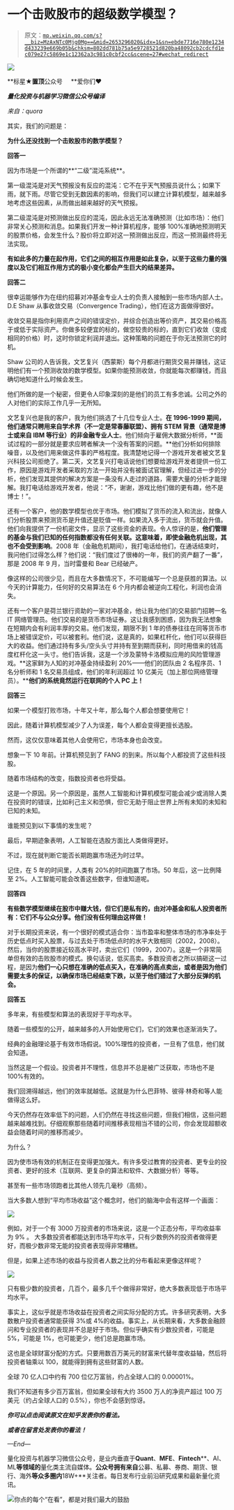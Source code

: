 # 一个击败股市的超级数学模型？

> 原文：[`mp.weixin.qq.com/s?__biz=MzAxNTc0Mjg0Mg==&mid=2653296020&idx=1&sn=ebde7716e780e1234d433239e669b05b&chksm=802dd781b75a5e9728521d820ba48092cb2cdcfd1ec079e27c5869e1c12362a3c981c0cbf2cc&scene=27#wechat_redirect`](http://mp.weixin.qq.com/s?__biz=MzAxNTc0Mjg0Mg==&mid=2653296020&idx=1&sn=ebde7716e780e1234d433239e669b05b&chksm=802dd781b75a5e9728521d820ba48092cb2cdcfd1ec079e27c5869e1c12362a3c981c0cbf2cc&scene=27#wechat_redirect)

![](img/34178214a765d0578fea405af887f201.png)

**标星★****置顶****公众号     **爱你们♥   

***量化投资与机器学习微信公众号编译***

*来自：quora*

其实，我们的问题是：

**为什么还没找到一个击败股市的****数学模型****？**

**回答一**

因为市场是一个所谓的**“二级”混沌系统**。

第一级混沌是对天气预报没有反应的混沌：它不在乎天气预报员说什么；如果下雨，就下雨。尽管它受到无数因素的影响，但我们可以建立计算机模型，越来越多地考虑这些因素，从而做出越来越好的天气预报。

第二级混沌是对预测做出反应的混沌，因此永远无法准确预测（比如市场）：他们非常关心预测和消息。如果我们开发一种计算机程序，能够 100%准确地预测明天的股票价格，会发生什么？股价将立即对这一预测做出反应，而这一预测最终将无法实现。

**有如此多的力量在起作用，它们之间的相互作用是如此复杂，以至于这些力量的强度以及它们相互作用方式的极小变化都会产生巨大的结果差异。**

**回答二**

很幸运能够作为在纽约招募对冲基金专业人士的负责人接触到一些市场内部人士。D.E Shaw 从事收敛交易（Convergence Trading），他们在这方面做得很好。

收敛交易是指你利用资产之间的错误定价，并综合创造出等价资产，其交易价格高于或低于实际资产。你做多较便宜的标的，做空较贵的标的，直到它们收敛（变成相同的价格）时，这时你锁定利润并退出。这种策略的问题在于你无法预测它的时机。

Shaw 公司的人告诉我，文艺复兴（西蒙斯）每个月都进行期货交易并赚钱，这证明他们有一个预测收敛的数学模型。如果你能预测收敛，你就能每次都赚钱，而且确切地知道什么时候会发生。

他们所做的是一个秘密，但更令人印象深刻的是他们的员工有多忠诚。公司之外的人对他们的实际工作几乎一无所知。

文艺复兴也是我的客户，我为他们挑选了十几位专业人士。**在 1996-1999 期间，他们通常只聘用来自学术界（不一定是常春藤联盟）、拥有 STEM 背景（通常是博士或来自 IBM 等行业）的非金融专业人士**。他们倾向于雇佣大数据分析师，**面试过程的一部分就是要求应聘者解决一个没有答案的问题。**他们分析如何排除噪音，以及他们用来做这件事的严格程度。我清楚地记得一个游戏开发者被文艺复兴科技公司拒绝了。第二天，文艺复兴打电话说他们想要给游戏开发者提供一份工作，原因是游戏开发者采取的方法一开始并没有被面试官理解，但经过进一步的分析，他们发现其提供的解决方案是一条没有人走过的道路，需要大量的分析才能理解。我打电话给游戏开发者，他说：“不，谢谢，游戏比他们做的更有趣，他不是博士！”。

还有一个客户，他的数学模型也优于市场。他们模拟了货币的流入和流出，就像人们分析股票来预测货币是升值还是贬值一样。如果流入多于流出，货币就会升值。他们向我提供了一份机密文件，显示了这些资金的表现。令人惊讶的是，**他们管理的基金与我们已知的任何指数都没有任何关联。这意味着，即使金融危机出现，其也不会受到影响**。2008 年（金融危机期间），我打电话给他们，在通话结束时，我问他们过得怎么样？他们说：“我们度过了很棒的一年，我们的资产翻了一番”，那是 2008 年 9 月，当时雷曼和 Bear 已经破产。

像这样的公司很少见，而且在大多数情况下，不可能编写一个总是获胜的算法。以今天的计算能力，任何好的交易算法在 6 个月内都会被逆向工程化，利润也会消失。

还有一个客户是荷兰银行资助的一家对冲基金，他让我为他们的交易部门招聘一名 IT 网络管理员。他们交易的是货币市场证券。这让我感到困惑，因为我无法想象在短期内会有利润丰厚的交易。他们发现，期限不到 1 年的债券往往在同等货币市场上被错误定价，可以被套利。他们说，这是真的，如果杠杆化，他们可以获得巨大的收益。他们通过持有多头/空头头寸并持有至到期而获利，同时用借来的钱高度杠杆化这一头寸。他们告诉我，这是一个涉及蒙特卡洛模拟应用的风险管理游戏。**这家鲜为人知的对冲基金持续盈利 20%——他们的团队由 2 名程序员、1 名分析师和 1 名交易员组成，他们的年利润超过 10 亿美元（加上那位网络管理员）。****他们的系统竟然运行在联网的个人 PC 上！**

**回答三**

如果一个模型打败市场，十年又十年，那么每个人都会想要使用它！

因此，随着计算机模型减少了人为误差，每个人都会变得更擅长选股。

然而，这仅仅意味着其他人会使用它，市场本身也会改变。

想象一下 10 年前。计算机预见到了 FANG 的到来。所以每个人都投资了这些科技股。

随着市场结构的改变，指数投资者也将受益。

这是一个原因。另一个原因是，虽然人工智能和计算机模型可能会减少或消除人类在投资时的错误，比如利己主义和恐惧，但它无助于阻止世界上所有未知的未知和已知的未知。

谁能预见到以下事情的发生呢？

最后，早期迹象表明，人工智能在选股方面比人类做得更好。

不过，现在就判断它能否长期跑赢市场还为时过早。

记住，在 5 年的时间里，人类有 20%的时间跑赢了市场。50 年后，这一比例降至 2%。人工智能可能会改善这些数字，但谁知道呢。

**回答四**

**有些数学模型继续在股市中赚大钱，但它们是私有的，由对冲基金和私人投资者所有：它们不与公众分享。他们没有任何理由这样做！**

对于长期投资来说，有一个很好的模式适合你：当市盈率和整体市场的市净率处于历史低点时买入股票，与过去处于市场低点时的水平大致相同（2002，2008）。然后，当你的股票接近较高水平时，卖出它们（1999，2007）。这是一个非常简单但有效的击败股市的模式。换句话说，低买高卖。多数投资者之所以搞砸这一过程，是因为**他们一心只想在准确的低点买入，在准确的高点卖出，或者是因为他们需要太多的保证，以确保市场已经结束下跌，以至于他们错过了大部分反弹的机会。**

**回答五**

多年来，有些模型和算法的表现好于平均水平。

随着一些模型的公开，越来越多的人开始使用它们，它们的效果也逐渐消失了。

经典的金融理论基于有效市场假说。100%理性的投资者，一旦有了信息，他们就会知道。

当然这是一个假设。投资者并不理性，信息并不总是被广泛获取，市场也不是 100%有效的。

我们回溯得越远，他们的效率就越低。这就是为什么巴菲特、彼得·林奇和等人能做得这么好。

今天仍然存在效率低下的问题，人们仍然在寻找这些问题，但我们相信，这些问题越来越难找到。仔细观察那些随着时间推移表现相当不错的公司，你会发现超额收益会随着时间的推移而减少。

为什么？

因为使市场有效的机制正在变得更加强大。有许多受过教育的投资者、更专业的投资者、更好的技术（互联网、更复杂的算法和软件、大数据分析）等等。

甚至有一些市场领跑者比其他人领先几毫秒（高频）。

当大多数人想到“平均市场收益”这个概念时，他们的脑海中会有这样一个画面：

![](img/1e8f8e6c206b09d620567138dd3e1504.png)

例如，对于一个有 3000 万投资者的市场来说，这是一个正态分布，平均收益率为 9% 。 大多数投资者都能达到市场平均水平，只有少数例外的投资者做得更好，而极少数非常无能的投资者表现得非常糟糕。

但是，如果上述市场的收益与投资者人数之比的分布看起来更像这样呢？

![](img/797c78139337091ea657b63de1926cd8.png)

只有极少数的投资者，几百个，最多几千个做得非常好，绝大多数表现低于市场平均水平。

事实上，这似乎就是市场收益在投资者之间实际分配的方式。许多研究表明，大多数散户投资者通常能获得 3%或 4%的收益。事实上，从长期来看，大多数金融顾问和专业投资者的表现并不总是好于市场。但似乎确实有少数投资者，可能是 5%，可能是 1%，也可能更少，他们总是跑赢市场。

这也是全球财富分配的方式。只要用数百万美元的财富来代替年度收益轴，然后将投资者轴乘以 100，就能得到拥有这些财富的人数。

全球 70 亿人口中约有 700 位亿万富翁，约占全球人口的 0.00001%。

我们不知道有多少百万富翁，但如果全球有大约 3500 万人的净资产超过 100 万美元（约占全球人口的 0.5%），你也不会感到惊讶。

***你可以点击******阅读原文******在******知乎******发表你的看法。***

***或者在******留言处******发表你的看法！***

*—End—*

量化投资与机器学习微信公众号，是业内垂直于**Quant**、**MFE**、**Fintech****、AI、ML**等领域的**量化类主流自媒体。**公众号拥有来自**公募、私募、券商、期货、银行、海外**等众多圈内**18W+**关注者。每日发布行业前沿研究成果和最新量化资讯。

![](img/6cba9abe9f2c434df7bd9c0d0d6e1156.png)你点的每个“在看”，都是对我们最大的鼓励